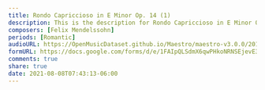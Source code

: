 ```yaml
---
title: Rondo Capriccioso in E Minor Op. 14 (1)
description: This is the description for Rondo Capriccioso in E Minor Op. 14 by Felix Mendelssohn
composers: [Felix Mendelssohn]
periods: [Romantic]
audioURL: https://OpenMusicDataset.github.io/Maestro/maestro-v3.0.0/2013/ORIG-MIDI_02_7_6_13_Group__MID--AUDIO_06_R1_2013_wav--4.midi
formURL: https://docs.google.com/forms/d/e/1FAIpQLSdmX6qwPHkoNRNSEjevE3UzOwD2iShVVjoFPcLmmNueTQrnxw/viewform
comments: true
share: true
date: 2021-08-08T07:43:13-06:00
---
```

